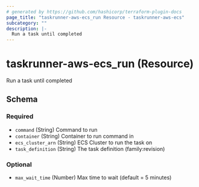 ```yaml
---
# generated by https://github.com/hashicorp/terraform-plugin-docs
page_title: "taskrunner-aws-ecs_run Resource - taskrunner-aws-ecs"
subcategory: ""
description: |-
  Run a task until completed
---
```


# taskrunner-aws-ecs_run (Resource)

Run a task until completed



<!-- schema generated by tfplugindocs -->
## Schema

### Required

- `command` (String) Command to run
- `container` (String) Container to run command in
- `ecs_cluster_arn` (String) ECS Cluster to run the task on
- `task_definition` (String) The task definition (family:revision)

### Optional

- `max_wait_time` (Number) Max time to wait (default = 5 minutes)


